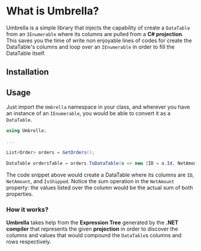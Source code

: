 # What is Umbrella?

Umbrella is a simple library that injects the capability of create a `DataTable` from an `IEnumerable` where its columns are pulled from a **C# projection**.
This saves you the time of write non enjoyable lines of codes for create the DataTable's columns and loop over an `IEnumerable` in order to fill the DataTable itself.

## Installation

## Usage

Just import the `Umbrella` namespace in your class, and wherever you have an instance of an `IEnumerable`, you would be able to convert it as a `DataTable`.

````csharp
using Umbrella;

...

List<Order> orders = GetOrders();

DataTable ordersTable = orders.ToDataTable(o => new {ID = o.Id, NetAmount = o.Amount + o.Freight, p.IsShipped});
````

The code snippet above would create a DataTable where its columns are `ID`, `NetAmount`, and `IsShipped`. Notice the sum operation in the `NetAmount` property: the values listed over the column would be the actual sum of both properties.

### How it works?

**Umbrella** takes help from the **Expression Tree** generated by the **.NET compiler** that represents the given **projection** in order to discover the columns and values that would compound the `DataTable`s columns and rows respectively.

